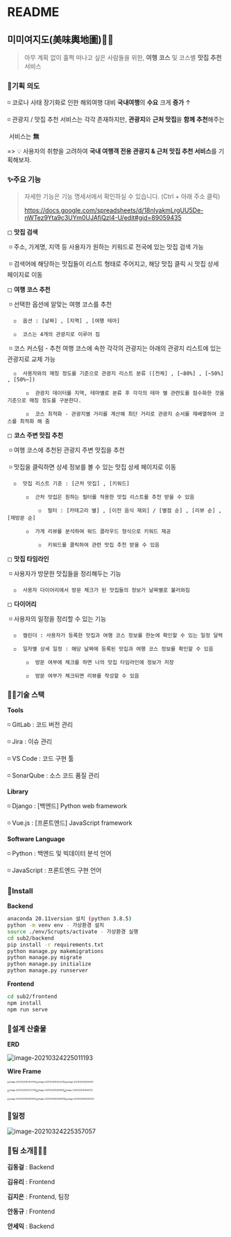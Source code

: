 # README



## 미미여지도(美味輿地圖)🍜🚂

> 아무 계획 없이 훌쩍 떠나고 싶은 사람들을 위한, **여행** **코스** 및 코스별 **맛집** **추천** 서비스



### 🔎기획 의도

◽  코로나 사태 장기화로 인한 해외여행 대비 **국내여행**의 **수요** 크게 **증가** ↑

◽  관광지 / 맛집 추천 서비스는 각각 존재하지만, **관광지**와 **근처 맛집**을 **함께** **추천**해주는

​    서비스는 **無**

=> 💡 사용자의 취향을 고려하여 **국내 여행객 전용 관광지 & 근처 맛집 추천 서비스**를 기획해보자.



### ✨주요 기능

> 자세한 기능은 기능 명세서에서 확인하실 수 있습니다. (Ctrl + 아래 주소 클릭)
>
> https://docs.google.com/spreadsheets/d/18nlyakmLrgUU5De-nWTez9Yta9c3UYm0UJAfjQzl4-U/edit#gid=89059435

◻  **맛집 검색**

​	◽  주소, 가게명, 지역 등 사용자가 원하는 키워드로 전국에 있는 맛집 검색 가능

​	◽  검색어에 해당하는 맛집들이 리스트 형태로 주어지고, 해당 맛집 클릭 시 맛집 상세 페이지로 이동

◻  **여행 코스 추천** 

​	◽  선택한 옵션에 알맞는 여행 코스를 추천

  	  ◽  옵션 : [날짜] , [지역] , [여행 테마]
  	
  	  ◽  코스는 4개의 관광지로 이루어 짐

​    ◽  코스 커스텀 - 추천 여행 코스에 속한 각각의 관광지는 아래의 관광지 리스트에 있는 관광지로 교체 가능

  	  ◽  사용자와의 매칭 정도를 기준으로 관광지 리스트 분류 ([전체] , [~80%] , [~50%] , [50%~])
  	
  	      ◽  관광지 데이터를 지역, 테마별로 분류 후 각각의 테마 별 관련도를 점수화한 것을 기준으로 매칭 정도를 구분한다.
  	
  	      ◽  코스 최적화 - 관광지별 거리를 계산해 최단 거리로 관광지 순서를 재배열하여 코스를 최적화 해 줌

◻  **코스 주변 맛집 추천**

​	◽  여행 코스에 추천된 관광지 주변 맛집을 추천

​    ◽  맛집을 클릭하면 상세 정보를 볼 수 있는 맛집 상세 페이지로 이동

  	  ◽  맛집 리스트 기준 : [근처 맛집] , [키워드]
  	
  	      ◽  근처 맛집은 원하는 필터를 적용한 맛집 리스트를 추천 받을 수 있음
  	
  	          ◽  필터 : [카테고리 별] , [이전 음식 제외] / [별점 순] , [리뷰 순] , [재방문 순]
  	
  	      ◽  가게 리뷰를 분석하여 워드 클라우드 형식으로 키워드 제공
  	
  	          ◽  키워드를 클릭하여 관련 맛집 추천 받을 수 있음

◻  **맛집 타임라인**

​	◽  사용자가 방문한 맛집들을 정리해두는 기능

  	  ◽  사용자 다이어리에서 방문 체크가 된 맛집들의 정보가 날짜별로 불러와짐

◻  **다이어리**

​	◽  사용자의 일정을 정리할 수 있는 기능

  	  ◽  캘린더 : 사용자가 등록한 맛집과 여행 코스 정보를 한눈에 확인할 수 있는 일정 달력
  	
  	  ◽  일자별 상세 일정 : 해당 날짜에 등록된 맛집과 여행 코스 정보를 확인할 수 있음
  	
  	      ◽  방문 여부에 체크를 하면 나의 맛집 타임라인에 정보가 저장
  	
  	      ◽  방문 여부가 체크되면 리뷰를 작성할 수 있음



### 👨‍💻기술 스택

**Tools**

◽ GitLab : 코드 버전 관리

◽ Jira : 이슈 관리

◽ VS Code : 코드 구현 툴

◽ SonarQube : 소스 코드 품질 관리

**Library**

◽ Django : [백엔드] Python web framework

◽ Vue.js : [프론트엔드] JavaScript framework

**Software Language**

◽ Python : 백엔드 및 빅데이터 분석 언어

◽ JavaScript : 프론트엔드 구현 언어



### 🔨Install

**Backend**

```sh
anaconda 20.11version 설치 (python 3.8.5)
python -m venv env - 가상환경 설치
source ./env/Scrupts/activate - 가상환경 실행
cd sub2/backend
pip install -r requirements.txt
python manage.py makemigrations
python manage.py migrate
python manage.py initialize
python manage.py runserver
```

**Frontend**

```sh
cd sub2/frontend
npm install
npm run serve
```


### 📜설계 산출물

**ERD**

![image-20210324225011193](README.assets/image-20210324225011193.png)



**Wire Frame**

<img src="README.assets/image-20210325163437505.png" alt="image-20210325163437505" style="zoom: 33%;" /><img src="README.assets/image-20210325163532795.png" alt="image-20210325163532795" style="zoom: 33%;" /><img src="README.assets/image-20210325163634153.png" alt="image-20210325163634153" style="zoom: 33%;" />

<img src="README.assets/image-20210325163727704.png" alt="image-20210325163727704" style="zoom: 33%;" /><img src="README.assets/image-20210325163819011.png" alt="image-20210325163819011" style="zoom: 33%;" /><img src="README.assets/image-20210325163840732.png" alt="image-20210325163840732" style="zoom: 33%;" />

<img src="README.assets/image-20210325163907447.png" alt="image-20210325163907447" style="zoom: 33%;" /><img src="README.assets/image-20210325163949708.png" alt="image-20210325163949708" style="zoom: 33%;" /><img src="README.assets/image-20210325164030303.png" alt="image-20210325164030303" style="zoom: 33%;" />



### 📆일정

![image-20210324225357057](README.assets/image-20210324225357057.png)





### 👭팀 소개👨‍👨‍👦

**김동걸** : Backend

**김유리** : Frontend

**김지은** : Frontend, 팀장

**안동규** : Frontend

**안세익** : Backend